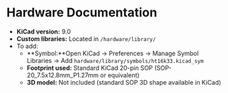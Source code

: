 # Hardware Documentation

- **KiCad version:** 9.0
- **Custom libraries:** Located in `/hardware/library/`
- To add:
  - **Symbol:**Open KiCad → Preferences → Manage Symbol Libraries → Add `hardware/library/symbols/ht16k33.kicad_sym`
  - **Footprint used:** Standard KiCad 20-pin SOP (SOP-20_7.5x12.8mm_P1.27mm or equivalent)
  - **3D model:** Not included (standard SOP 3D shape available in KiCad)